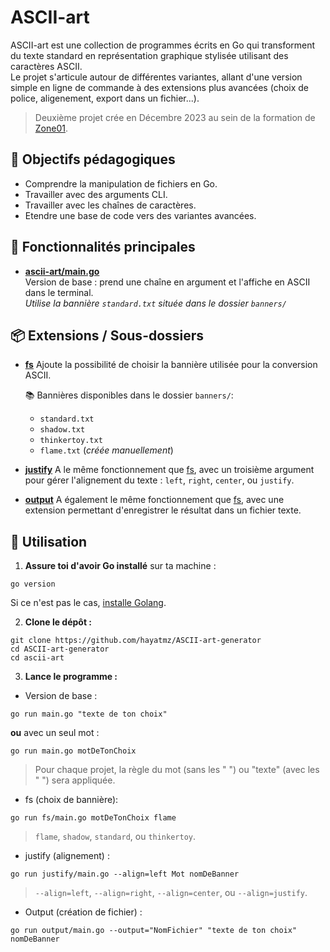 # ASCII-art
ASCII-art est une collection de programmes écrits en Go qui transforment du texte standard en représentation graphique stylisée utilisant des caractères ASCII.<br>
Le projet s'articule autour de différentes variantes, allant d'une version simple en ligne de commande à des extensions plus avancées (choix de police, aligenement, export dans un fichier...).
>Deuxième projet crée en Décembre 2023 au sein de la formation de [Zone01](https://campus-saint-marc.com/zone-01/).

## 🎯 Objectifs pédagogiques
- Comprendre la manipulation de fichiers en Go.
- Travailler avec des arguments CLI.
- Travailler avec les chaînes de caractères.
- Etendre une base de code vers des variantes avancées.

## 🔧 Fonctionnalités principales

- **[ascii-art/main.go](./ascii-art/main.go)**<br>
Version de base : prend une chaîne en argument et l'affiche en ASCII dans le terminal.<br>
_Utilise la bannière ```standard.txt``` située dans le dossier ```banners/```_<br>

## 📦 Extensions / Sous-dossiers
- **[fs](./ascii-art/fs/main.go)**
Ajoute la possibilité de choisir la bannière utilisée pour la conversion ASCII.

    📚 Bannières disponibles dans le dossier ```banners/```:<br>
    - ```standard.txt```<br>
    - ```shadow.txt```<br>
    - ```thinkertoy.txt```<br>
    - ```flame.txt``` (_créée manuellement_)<br>

- **[justify](./ascii-art/justify/main.go)**
A le même fonctionnement que [fs](./ascii-art/fs/main.go), avec un troisième argument pour gérer l'alignement du texte : ```left```, ```right```, ```center```, ou ```justify```.

- **[output](./ascii-art/output/main.go)**
A également le même fonctionnement que [fs](./ascii-art/fs/main.go), avec une extension permettant d'enregistrer le résultat dans un fichier texte.

## 🚀 Utilisation

1. **Assure toi d'avoir Go installé** sur ta machine :<br>
```
go version
```
Si ce n'est pas le cas, [installe Golang](https://go.dev/doc/install).

2. **Clone le dépôt :**<br>
```
git clone https://github.com/hayatmz/ASCII-art-generator
cd ASCII-art-generator
cd ascii-art
```

3. **Lance le programme :**

- Version de base :
```
go run main.go "texte de ton choix"
```
**ou** avec un seul mot :<br>
```
go run main.go motDeTonChoix
```
> Pour chaque projet, la règle du mot (sans les "&nbsp;") ou "texte" (avec les "&nbsp;") sera appliquée.

- fs (choix de bannière):<br>
```
go run fs/main.go motDeTonChoix flame
```
> ```flame```, ```shadow```, ```standard```, ou ```thinkertoy```.

- justify (alignement) :<br>
```
go run justify/main.go --align=left Mot nomDeBanner
```
> ```--align=left```, ```--align=right```, ```--align=center```, ou ```--align=justify```.

- Output (création de fichier) :
```
go run output/main.go --output="NomFichier" "texte de ton choix" nomDeBanner
```